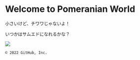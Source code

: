 # Welcome to Pomeranian World



小さいけど、チワワじゃないよ！



いつかはサムエドになれるかな？

 <img src="/githubpages-test/0812101640.jpg">

    © 2022 GitHub, Inc.
